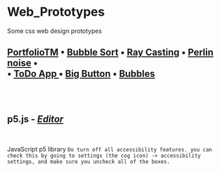 # Web_Prototypes

Some css web design prototypes

## [PortfolioTM](https://smrnjeet222.github.io/Web_Prototypes) • [Bubble Sort](https://editor.p5js.org/smrnjeet222/sketches/T0o5woDT5) • [Ray Casting](https://editor.p5js.org/smrnjeet222/sketches/j06TXs4ZF) • [Perlin noise](https://editor.p5js.org/smrnjeet222/sketches/-e5P9I5Vn) • <br> • [ToDo App ](https://codepen.io/smrnjeet222/pen/vYGxWVK) • [Big Button](https://codepen.io/smrnjeet222/pen/pogBJvG) • [Bubbles](https://editor.p5js.org/smrnjeet222/sketches/0qitg-yFg)

<br><br>

## p5.js - [ _Editor_ ](https://editor.p5js.org/smrnjeet222/collections/fvtHa48dt)

<br>

JavaScript p5 library
`Do turn off all accessibility features. you can check this by going to settings (the cog icon) -> accessibility settings, and make sure you uncheck all of the boxes.`
